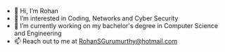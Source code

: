 - 👋 Hi, I’m Rohan
- 👀 I’m interested in Coding, Networks and Cyber Security
- 🌱 I’m currently working on my bachelor's degree in Computer Science and Engineering
- 📫 Reach out to me at RohanSGurumurthy@hotmail.com


